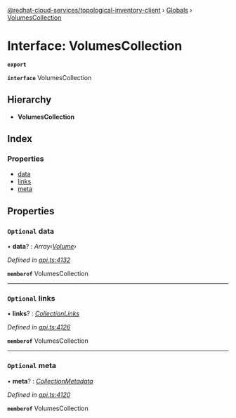 [@redhat-cloud-services/topological-inventory-client](../README.md) › [Globals](../globals.md) › [VolumesCollection](volumescollection.md)

# Interface: VolumesCollection

**`export`** 

**`interface`** VolumesCollection

## Hierarchy

* **VolumesCollection**

## Index

### Properties

* [data](volumescollection.md#optional-data)
* [links](volumescollection.md#optional-links)
* [meta](volumescollection.md#optional-meta)

## Properties

### `Optional` data

• **data**? : *Array‹[Volume](volume.md)›*

*Defined in [api.ts:4132](https://github.com/RedHatInsights/javascript-clients/blob/master/packages/topological-inventory/api.ts#L4132)*

**`memberof`** VolumesCollection

___

### `Optional` links

• **links**? : *[CollectionLinks](collectionlinks.md)*

*Defined in [api.ts:4126](https://github.com/RedHatInsights/javascript-clients/blob/master/packages/topological-inventory/api.ts#L4126)*

**`memberof`** VolumesCollection

___

### `Optional` meta

• **meta**? : *[CollectionMetadata](collectionmetadata.md)*

*Defined in [api.ts:4120](https://github.com/RedHatInsights/javascript-clients/blob/master/packages/topological-inventory/api.ts#L4120)*

**`memberof`** VolumesCollection
